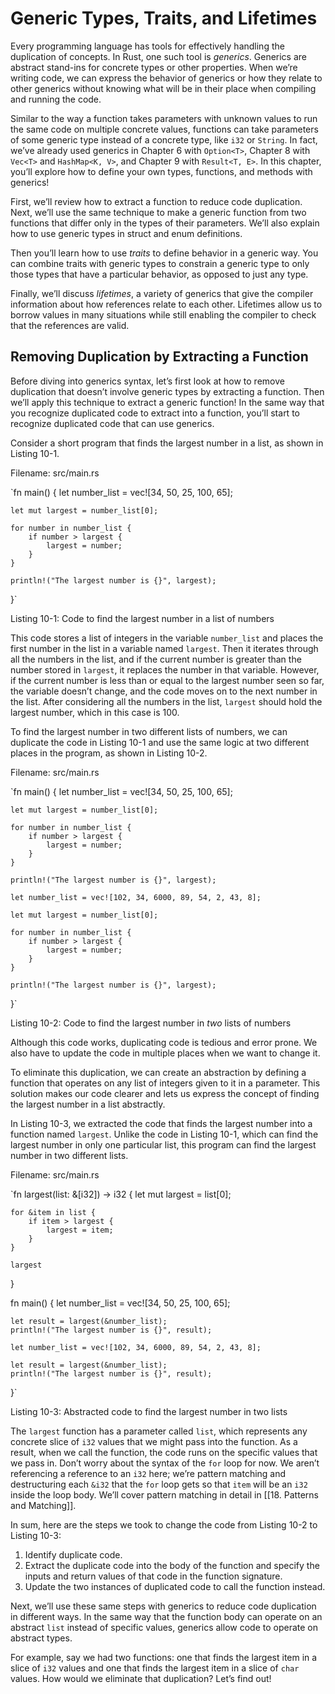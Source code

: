 # Generic Types, Traits, and Lifetimes


Every programming language has tools for effectively handling the duplication of concepts. In Rust, one such tool is _generics_. Generics are abstract stand-ins for concrete types or other properties. When we’re writing code, we can express the behavior of generics or how they relate to other generics without knowing what will be in their place when compiling and running the code.

Similar to the way a function takes parameters with unknown values to run the same code on multiple concrete values, functions can take parameters of some generic type instead of a concrete type, like `i32` or `String`. In fact, we’ve already used generics in Chapter 6 with `Option<T>`, Chapter 8 with `Vec<T>` and `HashMap<K, V>`, and Chapter 9 with `Result<T, E>`. In this chapter, you’ll explore how to define your own types, functions, and methods with generics!

First, we’ll review how to extract a function to reduce code duplication. Next, we’ll use the same technique to make a generic function from two functions that differ only in the types of their parameters. We’ll also explain how to use generic types in struct and enum definitions.

Then you’ll learn how to use _traits_ to define behavior in a generic way. You can combine traits with generic types to constrain a generic type to only those types that have a particular behavior, as opposed to just any type.

Finally, we’ll discuss _lifetimes_, a variety of generics that give the compiler information about how references relate to each other. Lifetimes allow us to borrow values in many situations while still enabling the compiler to check that the references are valid.

## Removing Duplication by Extracting a Function

Before diving into generics syntax, let’s first look at how to remove duplication that doesn’t involve generic types by extracting a function. Then we’ll apply this technique to extract a generic function! In the same way that you recognize duplicated code to extract into a function, you’ll start to recognize duplicated code that can use generics.

Consider a short program that finds the largest number in a list, as shown in Listing 10-1.

Filename: src/main.rs

`fn main() {
    let number_list = vec![34, 50, 25, 100, 65];

    let mut largest = number_list[0];

    for number in number_list {
        if number > largest {
            largest = number;
        }
    }

    println!("The largest number is {}", largest);
}` 

Listing 10-1: Code to find the largest number in a list of numbers

This code stores a list of integers in the variable `number_list` and places the first number in the list in a variable named `largest`. Then it iterates through all the numbers in the list, and if the current number is greater than the number stored in `largest`, it replaces the number in that variable. However, if the current number is less than or equal to the largest number seen so far, the variable doesn’t change, and the code moves on to the next number in the list. After considering all the numbers in the list, `largest` should hold the largest number, which in this case is 100.

To find the largest number in two different lists of numbers, we can duplicate the code in Listing 10-1 and use the same logic at two different places in the program, as shown in Listing 10-2.

Filename: src/main.rs

`fn main() {
    let number_list = vec![34, 50, 25, 100, 65];

    let mut largest = number_list[0];

    for number in number_list {
        if number > largest {
            largest = number;
        }
    }

    println!("The largest number is {}", largest);

    let number_list = vec![102, 34, 6000, 89, 54, 2, 43, 8];

    let mut largest = number_list[0];

    for number in number_list {
        if number > largest {
            largest = number;
        }
    }

    println!("The largest number is {}", largest);
}` 

Listing 10-2: Code to find the largest number in _two_ lists of numbers

Although this code works, duplicating code is tedious and error prone. We also have to update the code in multiple places when we want to change it.

To eliminate this duplication, we can create an abstraction by defining a function that operates on any list of integers given to it in a parameter. This solution makes our code clearer and lets us express the concept of finding the largest number in a list abstractly.

In Listing 10-3, we extracted the code that finds the largest number into a function named `largest`. Unlike the code in Listing 10-1, which can find the largest number in only one particular list, this program can find the largest number in two different lists.

Filename: src/main.rs

`fn largest(list: &[i32]) -> i32 {
    let mut largest = list[0];

    for &item in list {
        if item > largest {
            largest = item;
        }
    }

    largest
}

fn main() {
    let number_list = vec![34, 50, 25, 100, 65];

    let result = largest(&number_list);
    println!("The largest number is {}", result);

    let number_list = vec![102, 34, 6000, 89, 54, 2, 43, 8];

    let result = largest(&number_list);
    println!("The largest number is {}", result);
}` 

Listing 10-3: Abstracted code to find the largest number in two lists

The `largest` function has a parameter called `list`, which represents any concrete slice of `i32` values that we might pass into the function. As a result, when we call the function, the code runs on the specific values that we pass in. Don’t worry about the syntax of the `for` loop for now. We aren’t referencing a reference to an `i32` here; we’re pattern matching and destructuring each `&i32` that the `for` loop gets so that `item` will be an `i32` inside the loop body. We’ll cover pattern matching in detail in [[18. Patterns and Matching]].

In sum, here are the steps we took to change the code from Listing 10-2 to Listing 10-3:

1.  Identify duplicate code.
2.  Extract the duplicate code into the body of the function and specify the inputs and return values of that code in the function signature.
3.  Update the two instances of duplicated code to call the function instead.

Next, we’ll use these same steps with generics to reduce code duplication in different ways. In the same way that the function body can operate on an abstract `list` instead of specific values, generics allow code to operate on abstract types.

For example, say we had two functions: one that finds the largest item in a slice of `i32` values and one that finds the largest item in a slice of `char` values. How would we eliminate that duplication? Let’s find out!